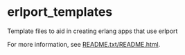 erlport_templates
=================

Template files to aid in creating erlang apps that use erlport

For more information, see
[README.txt/README.html](README.html).
